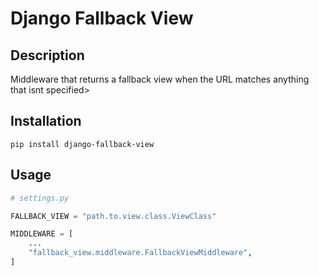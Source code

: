 # Django Fallback View

## Description

Middleware that returns a fallback view when the URL matches anything that isnt specified>

## Installation

```
pip install django-fallback-view
```

## Usage

```python
# settings.py

FALLBACK_VIEW = "path.to.view.class.ViewClass"

MIDDLEWARE = [
    ...
    "fallback_view.middleware.FallbackViewMiddleware",
]
```



